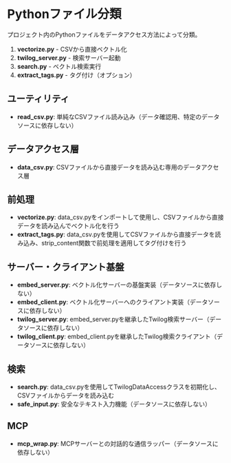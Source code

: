 # Pythonファイル分類

プロジェクト内のPythonファイルをデータアクセス方法によって分類。

1. **vectorize.py** - CSVから直接ベクトル化
2. **twilog_server.py** - 検索サーバー起動
3. **search.py** - ベクトル検索実行
4. **extract_tags.py** - タグ付け（オプション）

## ユーティリティ
- **read_csv.py**: 単純なCSVファイル読み込み（データ確認用、特定のデータソースに依存しない）

## データアクセス層
- **data_csv.py**: CSVファイルから直接データを読み込む専用のデータアクセス層

## 前処理
- **vectorize.py**: data_csv.pyをインポートして使用し、CSVファイルから直接データを読み込んでベクトル化を行う
- **extract_tags.py**: data_csv.pyを使用してCSVファイルから直接データを読み込み、strip_content関数で前処理を適用してタグ付けを行う

## サーバー・クライアント基盤
- **embed_server.py**: ベクトル化サーバーの基盤実装（データソースに依存しない）
- **embed_client.py**: ベクトル化サーバーへのクライアント実装（データソースに依存しない）
- **twilog_server.py**: embed_server.pyを継承したTwilog検索サーバー（データソースに依存しない）
- **twilog_client.py**: embed_client.pyを継承したTwilog検索クライアント（データソースに依存しない）

## 検索
- **search.py**: data_csv.pyを使用してTwilogDataAccessクラスを初期化し、CSVファイルからデータを読み込む
- **safe_input.py**: 安全なテキスト入力機能（データソースに依存しない）

## MCP
- **mcp_wrap.py**: MCPサーバーとの対話的な通信ラッパー（データソースに依存しない）
